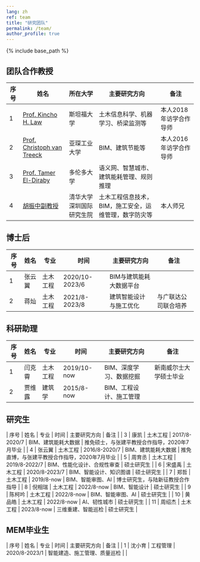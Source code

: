 ```yaml
---
lang: zh
ref: team
title: "研究团队"
permalink: /team/
author_profile: true
---
```


{% include base_path %}

## 团队合作教授

| 序号 | 姓名  | 所在大学 | 主要研究方向 | 备注 |
| --- | ------ | -------- | -------- | ---- |
| 1 | [Prof. Kincho H. Law](http://eil.stanford.edu/law/) | 斯坦福大学 | 土木信息科学、机器学习、桥梁监测等 | 本人2018年访学合作导师 |
| 2 | [Prof. Christoph van Treeck](https://www.fb3.rwth-aachen.de/go/id/bkab/gguid/0xE6062E8B30B67449828CA3D182DB5D3E/ikz/312410) | 亚琛工业大学 | BIM、建筑节能等 | 本人2016年访学合作导师 |
| 3 | [Prof. Tamer El-Diraby](https://civmin.utoronto.ca/home/about-us/directory/professors/tamer-el-diraby/) | 多伦多大学 | 语义网、智慧城市、建筑能耗管理、规则推理 |  |
| 4 | [胡振中副教授](http://www.huzhenzhong.net/) | 清华大学深圳国际研究生院 | 土木工程信息技术，BIM，施工安全，运维管理，数字防灾等 | 本人师兄 |

## 博士后

| 序号 | 姓名  | 专业 | 时间 | 主要研究方向 | 备注 |
| --- | ------ | -------- | -------- | -------- | ---- |
| 1 | 张云翼 | 土木工程 | 2020/10-2023/6 | BIM与建筑能耗大数据平台 | |
| 2 | 蒋灿 | 土木工程 | 2021/8-2023/8 | 建筑智能设计与施工优化 | 与广联达公司联合培养 |


## 科研助理

| 序号 | 姓名  | 专业 | 时间 | 主要研究方向 | 备注 |
| --- | ------ | -------- | -------- | -------- | ---- |
| 1 | 闫克霄 | 土木工程 | 2019/10-now | BIM、深度学习、数据挖掘 | 新南威尔士大学硕士毕业 |
| 2 | 贾维露 | 建筑学 | 2015/8-now | BIM、工程设计、施工管理 |  |

## 研究生

| 序号 | 姓名  | 专业 | 时间 | 主要研究方向 | 备注 |
| 3 | 康凯 | 土木工程 | 2017/8-2020/7 | BIM、建筑能耗大数据 | 推免硕士，与张建平教授合作指导，2020年7月毕业 |
| 4 | 张云翼 | 土木工程 | 2016/8-2020/7 | BIM、建筑能耗大数据 | 推免直博，与张建平教授合作指导，2020年7月毕业 |
| 5 | 周育丞 | 土木工程 | 2019/8-2022/7 | BIM、性能化设计、合规性审查 | 硕士研究生 |
| 6 | 宋盛禹 | 土木工程 | 2020/8-2023/7 | BIM、智能设计、知识图谱 | 硕士研究生 |
| 7 | 郑哲 | 土木工程 | 2019/8-now | BIM、智能审图、AI | 博士研究生，与陆新征教授合作指导 |
| 8 | 倪相瑞 | 土木工程 | 2022/8-now | BIM、智能设计 | 硕士研究生 |
| 9 | 陈柯吟 | 土木工程 | 2022/8-now | BIM、智能审图、AI | 硕士研究生 |
| 10 | 黄品皓 | 土木工程 | 2022/8-now | AI、韧性城市 | 硕士研究生 |
| 11 | 周绍杰 | 土木工程 | 2023/8-now | 三维重建、智能巡检 | 硕士研究生 |

## MEM毕业生

| 序号 | 姓名  | 专业 | 时间 | 主要研究方向 | 备注 |
| 1 | 沈小育  | 工程管理 | 2020/8-2023/1 | 智能建造、施工管理、质量巡检 |  |

<!--
## 本科毕业设计

| 序号 | 姓名  | 论文题目 | 入学时间 | 毕业时间 | 专业 | 备注 |
| --- | ------ | -------- | -------- | -------- | ---- | ---- |
| 1 | 杨梓艺 | 基于深度学习的规范条文命名实体识别 | 2017/8 | 2021/6 | 土木工程 | 已毕业 |
| 2 | 佘仲天 | 基于机器学习的规范条文自动分类 | 2017/8 | 2021/6 | 土木工程 | 已毕业 |
| 3 | 黄凯君 | 性能化消防设计知识图谱构建 | 2017/8 | 2021/6 | 土木工程 | 已毕业 |
| 4 | 袁子哲 | 基于BIM的建设项目合规性审查发展现状与案例研究 | 2016/8 | 2020/6 | 建设管理 | 已毕业，推免师从王广斌老师 |
| 5 | 刘毅 | 建筑领域知识库自动构建技术研究 | 2016/8 | 2020/6 | 土木工程 | 与胡振中老师合作指导，已毕业 |
| 6 | 肖剑 | 基于参数化设计和遗传算法的框架结构设计优化 | 2015/8 | 2019/6 | 土木工程 | 已毕业 |
| 7 | 曼苏尔 | 基于BIM的消防设计合规性自动审查方法 | 2013/8 | 2019/6 | 土木工程 | 已毕业 |


## 科创训练

### 学生科研训练 (SRT)

| 序号 | 姓名 | 选题方向 | 入学时间 | 参与时间 | 专业 | 备注 |
| ---- | ---- | -------- | ---- | -------- | ---- | ---- |
| 1 | 程志刚 | 基于机器学习的语音识别改进与BIM应用 | 2018/8 | 2020/9-2021/12 | 土木工程 |  |
| 2 | 吴明辉 | 施工环境人-机协同仿真 | 2017/8 | 2019/3-2020.12 | 土木工程 |  |
| 3 | 冯捷讯 | 施工环境人-机协同仿真 | 2017/8 | 2019/3-2020.12 | 土木工程 |  |
| 4 | 顾燚 | BIM设计行为量化分析与评价 | 2018/8 | 2019/3-今 | 土木工程 |  |
| 5 | 周煜威 | 面向BIM的空间数据挖掘与分析 | 2016/8 | 2017/10-2018/10 | 土木工程 |  |
| 6 | 关欣 | 面向BIM的空间数据挖掘与分析 | 2015/8 | 2017/10-2018/10 | 水利工程 |  |

### 科研小组

| 序号 | 姓名 | 选题方向 | 入学时间 | 参与时间 | 专业 | 备注 |
| ---- | ---- | -------- | ---- | -------- | ---- | ---- |
| 1 | 廖磐宇 | 工程规范结构化处理与分析 | 2016/8 | 2019/3-2019/7 | 土木工程 |  |
| 2 | 陈旺 | 建筑节能数据清洗及挖掘 | 2017/8 | 2020/3-2020/7 | 土木工程 |  |
| 3 | 吴明辉 | 施工环境人-机协同仿真 | 2017/8 | 2020/3-2020/7 | 土木工程 |  |
| 4 | 佘仲天 | 工程规范网络爬取及结构化处理 | 2017/8 | 2020/3-2020/7 | 土木工程 |  |

### 因材施教

| 序号 | 姓名 | 选题方向 | 入学时间 | 参与时间 | 专业 | 备注 |
| ---- | ---- | -------- | ---- | -------- | ---- | ---- |
| 1 | 姚佳诚 | 合规性审查优劣势分析 | 2018/8 | 2019/9-2019/12 | 土木工程 |  |
| 2 | 魏佳钿 | 合规性审查优劣势分析 | 2018/8 | 2019/9-2019/12 | 土木工程 |  |
| 3 | 杨紫旭 | 合规性审查优劣势分析 | 2018/8 | 2019/9-2019/12 | 土木工程 |  |
| 4 | 王振 | 合规性审查优劣势分析 | 2018/8 | 2019/9-2019/12 | 土木工程 |  |
| 5 | 沈方垠 | 合规性审查优劣势分析 | 2018/8 | 2019/9-2019/12 | 土木工程 |  |
| 6 | 徐龙龙 | BIM技术网络关注度的时空特征分析 | 2018/8 | 2020/3-2020/6 | 土木工程 |  |
| 7 | 陈俊毅 | BIM技术网络关注度的影响因素分析 | 2018/8 | 2020/3-2020/6 | 土木工程 |  |
| 8 | 蒋依润 | BIM技术网络关注度演变过程可视化 | 2018/8 | 2020/3-2020/6 | 土木工程 |  |
| 9 | 李建涛 | 消防审查知识本体建模 | 2019/8 | 2020/9-2020/12 | 土木工程 |  |
| 10 | 陆宏明 | 消防审查知识本体建模 | 2019/8 | 2020/9-2020/12 | 土木工程 |  |
| 11 | 程志刚 | 面向BIM的语音识别 | 2018/8 | 2020/9-2020/12 | 土木工程 |  |
| 12 | 覃思中 | 基于社交媒体的灾害信息爬取与分析 | 2019/8 | 2021/3-2021/6 | 土木工程 |  |
| 12 | 安军凯 | 基于社交媒体的灾害信息爬取与分析 | 2019/8 | 2021/3-2021/6 | 土木工程 |  |
| 12 | 张晨阳 | 基于社交媒体的灾害信息爬取与分析 | 2018/8 | 2021/3-2021/6 | 土木工程 |  |

-->